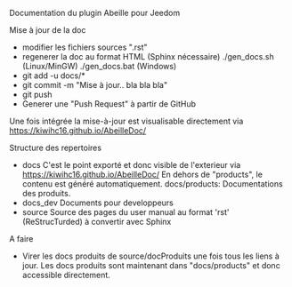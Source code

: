 Documentation du plugin Abeille pour Jeedom

Mise à jour de la doc
- modifier les fichiers sources ".rst"
- regenerer la doc au format HTML (Sphinx nécessaire)
    ./gen_docs.sh (Linux/MinGW)
    ./gen_docs.bat (Windows)
- git add -u docs/*
- git commit -m "Mise à jour.. bla bla bla"
- git push
- Generer une "Push Request" à partir de GitHub

Une fois intégrée la mise-à-jour est visualisable directement via https://kiwihc16.github.io/AbeilleDoc/

Structure des repertoires

- docs
  C'est le point exporté et donc visible de l'exterieur via https://kiwihc16.github.io/AbeilleDoc/
  En dehors de "products", le contenu est généré automatiquement.
  docs/products: Documentations des produits.
- docs_dev
  Documents pour developpeurs
- source
  Source des pages du user manual au format 'rst' (ReStrucTurded) à convertir avec Sphinx
  
A faire

- Virer les docs produits de source/docProduits une fois tous les liens à jour.
  Les docs produits sont maintenant dans "docs/products" et donc accessible directement.
